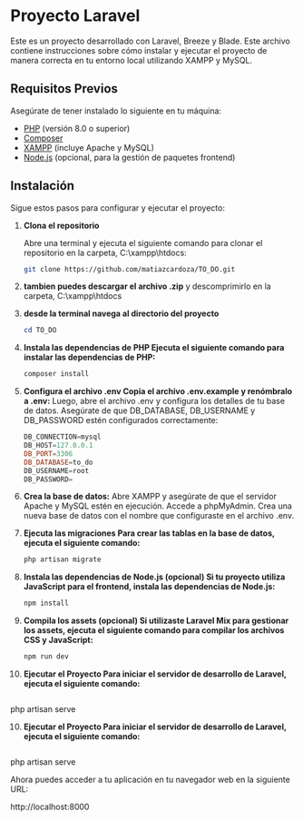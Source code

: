# Proyecto Laravel

Este es un proyecto desarrollado con Laravel, Breeze y Blade. Este archivo contiene instrucciones sobre cómo instalar y ejecutar el proyecto de manera correcta en tu entorno local utilizando XAMPP y MySQL.

## Requisitos Previos

Asegúrate de tener instalado lo siguiente en tu máquina:

- [PHP](https://www.php.net/downloads) (versión 8.0 o superior)
- [Composer](https://getcomposer.org/download/)
- [XAMPP](https://www.apachefriends.org/index.html) (incluye Apache y MySQL)
- [Node.js](https://nodejs.org/en/download/) (opcional, para la gestión de paquetes frontend)

## Instalación

Sigue estos pasos para configurar y ejecutar el proyecto:

1. **Clona el repositorio**

   Abre una terminal y ejecuta el siguiente comando para clonar el repositorio en la carpeta, C:\xampp\htdocs:

   ```bash
   git clone https://github.com/matiazcardoza/TO_DO.git

2. **tambien puedes descargar el archivo .zip**
    y descomprimirlo en la carpeta, C:\xampp\htdocs

3. **desde la terminal navega al directorio del proyecto**
    ```powershell
   cd TO_DO

4. **Instala las dependencias de PHP Ejecuta el siguiente comando para instalar las dependencias de PHP:**
    ```powershell
   composer install

5. **Configura el archivo .env Copia el archivo .env.example y renómbralo a .env:**
Luego, abre el archivo .env y configura los detalles de tu base de datos. Asegúrate de que DB_DATABASE, DB_USERNAME y DB_PASSWORD estén configurados correctamente:
    ```powershell
    DB_CONNECTION=mysql
    DB_HOST=127.0.0.1
    DB_PORT=3306
    DB_DATABASE=to_do
    DB_USERNAME=root
    DB_PASSWORD=

6. **Crea la base de datos:**
Abre XAMPP y asegúrate de que el servidor Apache y MySQL estén en ejecución.
Accede a phpMyAdmin.
Crea una nueva base de datos con el nombre que configuraste en el archivo .env.

7. **Ejecuta las migraciones Para crear las tablas en la base de datos, ejecuta el siguiente comando:**
    ```powershell
   php artisan migrate

8. **Instala las dependencias de Node.js (opcional) Si tu proyecto utiliza JavaScript para el frontend, instala las dependencias de Node.js:**
    ```powershell
   npm install

9. **Compila los assets (opcional) Si utilizaste Laravel Mix para gestionar los assets, ejecuta el siguiente comando para compilar los archivos CSS y JavaScript:**
    ```powershell
   npm run dev

10. **Ejecutar el Proyecto Para iniciar el servidor de desarrollo de Laravel, ejecuta el siguiente comando:**
    ```powershell
   php artisan serve

10. **Ejecutar el Proyecto Para iniciar el servidor de desarrollo de Laravel, ejecuta el siguiente comando:**
    ```powershell
   php artisan serve

Ahora puedes acceder a tu aplicación en tu navegador web en la siguiente URL:

   http://localhost:8000